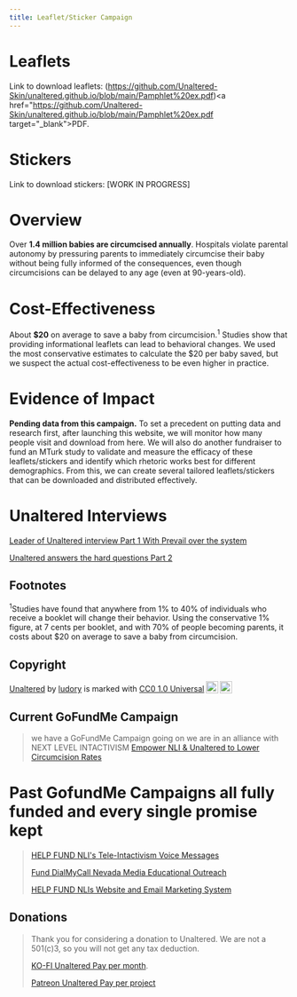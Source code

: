 ```yaml
---
title: Leaflet/Sticker Campaign
---
```

# Leaflets
Link to download leaflets: (https://github.com/Unaltered-Skin/unaltered.github.io/blob/main/Pamphlet%20ex.pdf)<a href="https://github.com/Unaltered-Skin/unaltered.github.io/blob/main/Pamphlet%20ex.pdf target="_blank">PDF.</a>


# Stickers
Link to download stickers: \[WORK IN PROGRESS\]
# Overview
Over **1.4 million babies are circumcised annually**. Hospitals violate parental autonomy by pressuring parents to immediately circumcise their baby without being fully informed of the consequences, even though circumcisions can be delayed to any age (even at 90-years-old).
# Cost-Effectiveness
About **$20** on average to save a baby from circumcision.<sup>1</sup>
Studies show that providing informational leaflets can lead to behavioral changes. We used the most conservative estimates to calculate the $20 per baby saved, but we suspect the actual cost-effectiveness to be even higher in practice.
# Evidence of Impact
**Pending data from this campaign.**
To set a precedent on putting data and research first, after launching this website, we will monitor how many people visit and download from here.
We will also do another fundraiser to fund an MTurk study to validate and measure the efficacy of these leaflets/stickers and identify which rhetoric works best for different demographics. From this, we can create several tailored leaflets/stickers that can be downloaded and distributed effectively.

# Unaltered Interviews
[Leader of Unaltered interview Part 1 With Prevail over the system](https://www.youtube.com/watch?v=-6QDtPiprgY)

[Unaltered answers the hard questions Part 2](https://www.youtube.com/watch?v=YsJpyaboUMk)

## Footnotes
<sup>1</sup>Studies have found that anywhere from 1% to 40% of individuals who receive a booklet will change their behavior. Using the conservative 1% figure, at 7 cents per booklet, and with 70% of people becoming parents, it costs about $20 on average to save a baby from circumcision.

## Copyright
<p xmlns:cc="http://creativecommons.org/ns#" xmlns:dct="http://purl.org/dc/terms/"><a property="dct:title" rel="cc:attributionURL" href="https://unaltered-skin.github.io/unaltered.github.io/">Unaltered</a> by <a rel="cc:attributionURL dct:creator" property="cc:attributionName" href="https://github.com/Unaltered-Skin">ludory</a> is marked with <a href="https://creativecommons.org/publicdomain/zero/1.0?ref=chooser-v1" target="_blank" rel="license noopener noreferrer" style="display:inline-block;">CC0 1.0 Universal<img style="height:22px!important;margin-left:3px;vertical-align:text-bottom;" src="https://mirrors.creativecommons.org/presskit/icons/cc.svg?ref=chooser-v1"><img style="height:22px!important;margin-left:3px;vertical-align:text-bottom;" src="https://mirrors.creativecommons.org/presskit/icons/zero.svg?ref=chooser-v1"></a></p>

## Current GoFundMe Campaign
> we have a GoFundMe Campaign going on we are in an alliance with NEXT LEVEL INTACTIVISM
> [Empower NLI & Unaltered to Lower Circumcision Rates](https://www.gofundme.com/f/empower-nli-unaltered-to-lower-circumcision-rates)

# Past GofundMe Campaigns all fully funded and every single promise kept
> [HELP FUND NLI's Tele-Intactivism Voice Messages
](https://www.gofundme.com/f/help-fund-nlis-teleintactivism-voice-messages)
> 
> [Fund DialMyCall Nevada Media Educational Outreach
](https://www.gofundme.com/f/fund-dialmycall-nevada-media-educational-outreach)
>
> 
> [HELP FUND NLIs Website and Email Marketing System
](https://www.gofundme.com/f/help-fund-nlis-website-and-email-marketing-system)
## Donations

> Thank you for considering a donation to Unaltered. We are not a 501(c)3, so you will not get any tax deduction.
>
>  [KO-FI Unaltered Pay per month](https://ko-fi.com/unaltered).
>
> [Patreon Unaltered Pay per project](https://www.patreon.com/UnalteredSkin)
